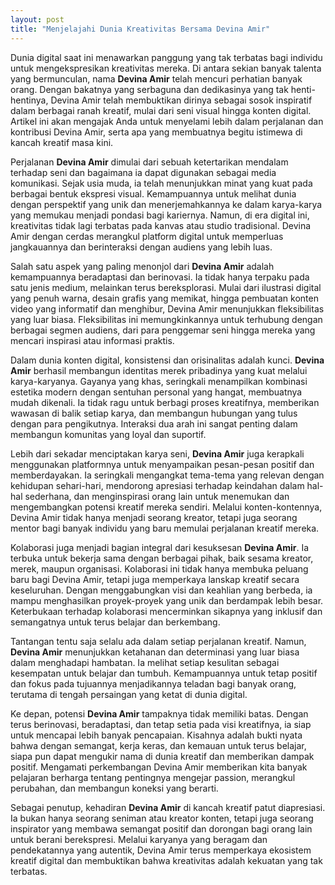 ```yaml
---
layout: post
title: "Menjelajahi Dunia Kreativitas Bersama Devina Amir"
---
```


Dunia digital saat ini menawarkan panggung yang tak terbatas bagi individu untuk mengekspresikan kreativitas mereka. Di antara sekian banyak talenta yang bermunculan, nama **Devina Amir** telah mencuri perhatian banyak orang. Dengan bakatnya yang serbaguna dan dedikasinya yang tak henti-hentinya, Devina Amir telah membuktikan dirinya sebagai sosok inspiratif dalam berbagai ranah kreatif, mulai dari seni visual hingga konten digital. Artikel ini akan mengajak Anda untuk menyelami lebih dalam perjalanan dan kontribusi Devina Amir, serta apa yang membuatnya begitu istimewa di kancah kreatif masa kini.

Perjalanan **Devina Amir** dimulai dari sebuah ketertarikan mendalam terhadap seni dan bagaimana ia dapat digunakan sebagai media komunikasi. Sejak usia muda, ia telah menunjukkan minat yang kuat pada berbagai bentuk ekspresi visual. Kemampuannya untuk melihat dunia dengan perspektif yang unik dan menerjemahkannya ke dalam karya-karya yang memukau menjadi pondasi bagi kariernya. Namun, di era digital ini, kreativitas tidak lagi terbatas pada kanvas atau studio tradisional. Devina Amir dengan cerdas merangkul platform digital untuk memperluas jangkauannya dan berinteraksi dengan audiens yang lebih luas.

Salah satu aspek yang paling menonjol dari **Devina Amir** adalah kemampuannya beradaptasi dan berinovasi. Ia tidak hanya terpaku pada satu jenis medium, melainkan terus bereksplorasi. Mulai dari ilustrasi digital yang penuh warna, desain grafis yang memikat, hingga pembuatan konten video yang informatif dan menghibur, Devina Amir menunjukkan fleksibilitas yang luar biasa. Fleksibilitas ini memungkinkannya untuk terhubung dengan berbagai segmen audiens, dari para penggemar seni hingga mereka yang mencari inspirasi atau informasi praktis.

Dalam dunia konten digital, konsistensi dan orisinalitas adalah kunci. **Devina Amir** berhasil membangun identitas merek pribadinya yang kuat melalui karya-karyanya. Gayanya yang khas, seringkali menampilkan kombinasi estetika modern dengan sentuhan personal yang hangat, membuatnya mudah dikenali. Ia tidak ragu untuk berbagi proses kreatifnya, memberikan wawasan di balik setiap karya, dan membangun hubungan yang tulus dengan para pengikutnya. Interaksi dua arah ini sangat penting dalam membangun komunitas yang loyal dan suportif.

Lebih dari sekadar menciptakan karya seni, **Devina Amir** juga kerapkali menggunakan platformnya untuk menyampaikan pesan-pesan positif dan memberdayakan. Ia seringkali mengangkat tema-tema yang relevan dengan kehidupan sehari-hari, mendorong apresiasi terhadap keindahan dalam hal-hal sederhana, dan menginspirasi orang lain untuk menemukan dan mengembangkan potensi kreatif mereka sendiri. Melalui konten-kontennya, Devina Amir tidak hanya menjadi seorang kreator, tetapi juga seorang mentor bagi banyak individu yang baru memulai perjalanan kreatif mereka.

Kolaborasi juga menjadi bagian integral dari kesuksesan **Devina Amir**. Ia terbuka untuk bekerja sama dengan berbagai pihak, baik sesama kreator, merek, maupun organisasi. Kolaborasi ini tidak hanya membuka peluang baru bagi Devina Amir, tetapi juga memperkaya lanskap kreatif secara keseluruhan. Dengan menggabungkan visi dan keahlian yang berbeda, ia mampu menghasilkan proyek-proyek yang unik dan berdampak lebih besar. Keterbukaan terhadap kolaborasi mencerminkan sikapnya yang inklusif dan semangatnya untuk terus belajar dan berkembang.

Tantangan tentu saja selalu ada dalam setiap perjalanan kreatif. Namun, **Devina Amir** menunjukkan ketahanan dan determinasi yang luar biasa dalam menghadapi hambatan. Ia melihat setiap kesulitan sebagai kesempatan untuk belajar dan tumbuh. Kemampuannya untuk tetap positif dan fokus pada tujuannya menjadikannya teladan bagi banyak orang, terutama di tengah persaingan yang ketat di dunia digital.

Ke depan, potensi **Devina Amir** tampaknya tidak memiliki batas. Dengan terus berinovasi, beradaptasi, dan tetap setia pada visi kreatifnya, ia siap untuk mencapai lebih banyak pencapaian. Kisahnya adalah bukti nyata bahwa dengan semangat, kerja keras, dan kemauan untuk terus belajar, siapa pun dapat mengukir nama di dunia kreatif dan memberikan dampak positif. Mengamati perkembangan Devina Amir memberikan kita banyak pelajaran berharga tentang pentingnya mengejar passion, merangkul perubahan, dan membangun koneksi yang berarti.

Sebagai penutup, kehadiran **Devina Amir** di kancah kreatif patut diapresiasi. Ia bukan hanya seorang seniman atau kreator konten, tetapi juga seorang inspirator yang membawa semangat positif dan dorongan bagi orang lain untuk berani berekspresi. Melalui karyanya yang beragam dan pendekatannya yang autentik, Devina Amir terus memperkaya ekosistem kreatif digital dan membuktikan bahwa kreativitas adalah kekuatan yang tak terbatas.
